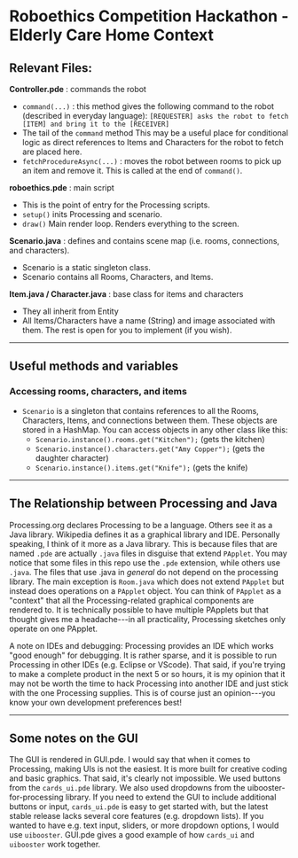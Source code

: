 #  Roboethics Competition Hackathon - Elderly Care Home Context


## Relevant Files:

**Controller.pde** : commands the robot
* `command(...)` : this method gives the following command to the robot (described in everyday language): `[REQUESTER] asks the robot to fetch [ITEM] and bring it to the [RECEIVER]`
* The tail of the `command` method This may be a useful place for conditional logic as direct references to Items and Characters for the robot to fetch are placed here.
* `fetchProcedureAsync(...)` : moves the robot between rooms to pick up an item and remove it. This is called at the end of `command()`.

**roboethics.pde** : main script
* This is the point of entry for the Processing scripts.
* `setup()` inits Processing and scenario.
* `draw()` Main render loop. Renders everything to the screen.

**Scenario.java**  : defines and contains scene map (i.e. rooms, connections, and characters).
* Scenario is a static singleton class. 
* Scenario contains all Rooms, Characters, and Items.

**Item.java / Character.java** : base class for items and characters
* They all inherit from Entity
* All Items/Characters have a name (String) and image associated with them. The rest is open for you to implement (if you wish).

---

## Useful methods and variables
### Accessing rooms, characters, and items
* `Scenario` is a singleton that contains references to all the Rooms, Characters, Items, and connections between them. These objects are stored in a HashMap. You can access objects in any other class like this:
    * `Scenario.instance().rooms.get("Kitchen");` (gets the kitchen)
    * `Scenario.instance().characters.get("Amy Copper");` (gets the daughter character)
    * `Scenario.instance().items.get("Knife");` (gets the knife)

---
## The Relationship between Processing and Java
Processing.org declares Processing to be a language. 
Others see it as a Java library. 
Wikipedia defines it as a graphical library and IDE. 
Personally speaking, I think of it more as a Java library. 
This is because files that are named `.pde` are actually `.java` files in disguise that extend `PApplet`. 
You may notice that some files in this repo use the `.pde` extension, while others use `.java`. The files that use .java in *general* do not depend on the processing library. The main exception is `Room.java` which does not extend `PApplet` but instead does operations on a `PApplet` object. You can think of
`PApplet` as a "context" that all the Processing-related graphical components are rendered to. It is technically possible to have multiple PApplets but that thought gives me a headache---in all practicality, Processing sketches only operate on one PApplet.

A note on IDEs and debugging: Processing provides an IDE which works "good enough" for debugging. 
It is rather sparse, and it is possible to run Processing in other IDEs (e.g. Eclipse or VScode).
That said, if you're trying to make a complete product in the next 5 or so hours, it is my opinion that it may not be worth the time to hack Processing into another IDE and just stick with the one Processing supplies. This is of course just an opinion---you know your own development preferences best!  

---
## Some notes on the GUI
The GUI is rendered in GUI.pde. I would say that when it comes to Processing, making UIs is not the easiest. It is more built for creative coding and basic graphics. That said, it's clearly not impossible. We used buttons from the `cards_ui.pde` library. We also used dropdowns from the uibooster-for-processing library. If you need to extend the GUI to include additional buttons or input, `cards_ui.pde` is easy to get started with, but the latest stable release lacks several core features (e.g. dropdown lists). If you wanted to have e.g. text input, sliders, or more dropdown options, I would use `uibooster`. GUI.pde gives a good example of how `cards_ui` and `uibooster` work together.
